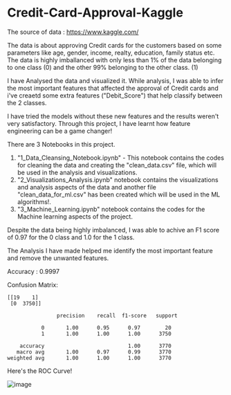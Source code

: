 # Credit-Card-Approval-Kaggle

The source of data : https://www.kaggle.com/

The data is about approving Credit cards for the customers based on some parameters like age, gender, income, realty, education, family status etc. 
The data is highly imballanced with only less than 1% of the data belonging to one class (0) and the other 99% belonging to the other class. (1) 

I have Analysed the data and visualized it. While analysis, I was able to infer the most important features that affected the approval of Credit cards and i've creaetd some extra features ("Debit_Score") that help classify between  the 2 classes. 

I have tried the models without these new features and the results weren't very satisfactory. 
Through this project, I have learnt how feature engineering can be a game changer! 

There are 3 Notebooks in this project.

1. "1_Data_Cleansing_Notebook.ipynb" - This notebook contains the codes for cleaning the data and creating the "clean_data.csv" file, which will be used in the        analysis and visualizations.
2. "2_Visualizations_Analysis.ipynb" notebook contains the visualizations and analysis aspects of the data and another file "clean_data_for_ml.csv" has been            created which will be used in the ML algorithms!.  
3. "3_Machine_Learning.ipynb" notebook contains the codes for the Machine learning aspects of the project.

Despite the data being highly imbalanced, I was able to achive an F1 score of 0.97 for the 0 class and 1.0 for the 1 class. 

The Analysis I have made helped me identify the most important feature and remove the unwanted features. 


Accuracy : 0.9997

Confusion Matrix:

    [[19    1]
     [0  3750]]

                    precision    recall  f1-score   support

               0       1.00      0.95      0.97        20
               1       1.00      1.00      1.00      3750

        accuracy                           1.00      3770
       macro avg       1.00      0.97      0.99      3770
    weighted avg       1.00      1.00      1.00      3770

Here's the ROC Curve! 

![image](https://user-images.githubusercontent.com/20862520/157607031-435b9004-4e97-4b57-a2cf-0d486576dd65.png)
